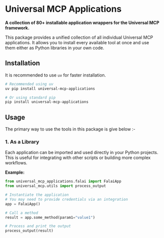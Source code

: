# Universal MCP Applications

**A collection of 80+ installable application wrappers for the Universal MCP framework.**

This package provides a unified collection of all individual Universal MCP applications. It allows you to install every available tool at once and use them either as Python libraries in your own code.

## Installation

It is recommended to use `uv` for faster installation.

```bash
# Recommended using uv
uv pip install universal-mcp-applications

# Or using standard pip
pip install universal-mcp-applications
```

## Usage

The primary way to use the tools in this package is give below :-

### 1. As a Library

Each application can be imported and used directly in your Python projects. This is useful for integrating with other scripts or building more complex workflows.

**Example:**

```python
from universal_mcp_applications.falai import FalaiApp
from universal_mcp.utils import process_output

# Instantiate the application
# You may need to provide credentials via an integration
app = FalaiApp() 

# Call a method
result = app.some_method(param1="value1")

# Process and print the output
process_output(result)
```